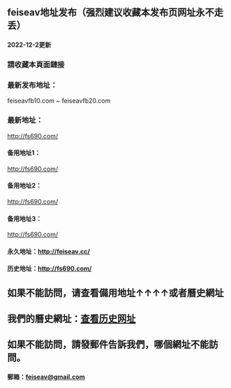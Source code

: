 ## feiseav地址发布（强烈建议收藏本发布页网址永不走丢）
#### 2022-12-2更新
### 請收藏本頁面鏈接
### 最新发布地址：
feiseavfb10.com ~ feiseavfb20.com
### 最新地址：
http://fs690.com/
#### 备用地址1：
http://fs690.com/
#### 备用地址2：
http://fs690.com/
#### 备用地址3：
http://fs690.com/
#### 永久地址：http://feiseav.cc/
#### 历史地址：http://fs690.com/
## 如果不能訪問，请查看備用地址↑↑↑↑或者曆史網址
## 我們的曆史網址：[查看历史网址](https://github.com/feiseav/feiseav.site/wiki/%E8%89%B2%E6%AC%B2av%E4%BD%BF%E7%94%A8%E8%BF%87%E7%9A%84%E7%BD%91%E5%9D%80)
## 如果不能訪問，請發郵件告訴我們，哪個網址不能訪問。
#### 郵箱：feiseav@gmail.com
